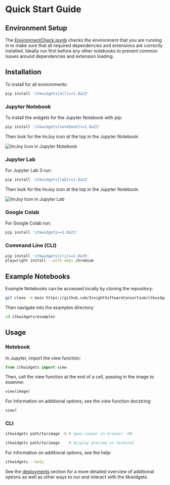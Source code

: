 # Quick Start Guide

## Environment Setup

The [EnvironmentCheck.ipynb](https://github.com/InsightSoftwareConsortium/itkwidgets/blob/main/examples/EnvironmentCheck.ipynb) checks the environment that you are running in to make sure that all required dependencies and extensions are correctly installed. Ideally run first before any other notebooks to prevent common issues around dependencies and extension loading.

## Installation

To install for all environments:

```bash
pip install 'itkwidgets[all]>=1.0a23'
```

### Jupyter Notebook

To install the widgets for the Jupyter Notebook with pip:

```bash
pip install 'itkwidgets[notebook]>=1.0a23'
```

Then look for the ImJoy icon at the top in the Jupyter Notebook:

![ImJoy Icon in Jupyter Notebook](images/imjoy-notebook.png)

### Jupyter Lab

For Jupyter Lab 3 run:

```bash
pip install 'itkwidgets[lab]>=1.0a23'
```

Then look for the ImJoy icon at the top in the Jupyter Notebook:

![ImJoy Icon in Jupyter Lab](images/imjoy-lab.png)

### Google Colab

For Google Colab run:

```bash
pip install 'itkwidgets>=1.0a23'
```

### Command Line (CLI)

```bash
pip install 'itkwidgets[cli]>=1.0a35'
playwright install --with-deps chromium
```

## Example Notebooks

Example Notebooks can be accessed locally by cloning the repository:

```bash
git clone -b main https://github.com/InsightSoftwareConsortium/itkwidgets.git
```

Then navigate into the examples directory:

```bash
cd itkwidgets/examples
```

## Usage

### Notebook

In Jupyter, import the view function:

```python
from itkwidgets import view
```

Then, call the view function at the end of a cell, passing in the image to examine:

```python
view(image)
```

For information on additional options, see the view function docstring:

```python
view?
```

### CLI

```bash
itkwidgets path/to/image -b # open viewer in browser -OR-

itkwidgets path/to/image    # display preview in terminal
```

For information on additional options, see the help:

```bash
itkwidgets --help
```

See the [deployments](deployments.md) section for a more detailed overview of additional options as well as other ways to run and interact with the itkwidgets.
